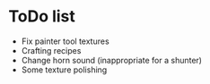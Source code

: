 # ToDo list
- Fix painter tool textures
- Crafting recipes
- Change horn sound (inappropriate for a shunter)
- Some texture polishing